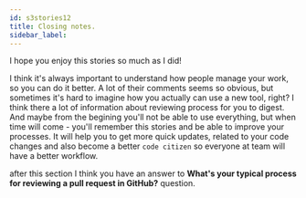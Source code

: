 ```yaml
---
id: s3stories12
title: Closing notes.
sidebar_label:
---
```



I hope you enjoy this stories so much as I did!

I think it's always important to understand how people manage your work, so you can do it better.
A lot of their comments seems so obvious, but sometimes it's hard to imagine how you actually can use a new tool, right?
I think there a lot of information about reviewing process for you to digest.
And maybe from the begining you'll not be able to use everything, but when time will come - you'll remember this stories and be able to improve your processes.
It will help you to get more quick updates, related to your code changes and also become a better `code citizen` so everyone at team will have a better workflow.


after this section I think you have an answer to
**What's your typical process for reviewing a pull request in GitHub?** question.

